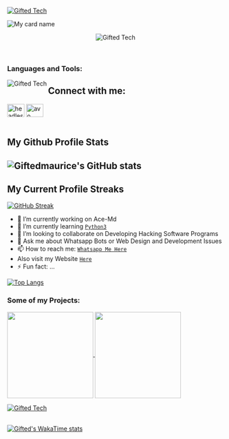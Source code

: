 

[![Gifted Tech](https://readme-typing-svg.demolab.com?font=Anton&size=30&pause=998&color=F51FFF&background=F7F2F20A&vCenter=true&random=false&width=480&lines=Hello+Everyone%F0%9F%91%8B!;My+Name+is+Gifted+Tech;I+am+a+Self+Learned+Full-Stack+Developer;I+am+from+East+Africa-Kenya;Nice+to+Meet+You)](https://github.com/mouricedevs)


![My card name](https://cardivo.vercel.app/api?name=GIFTED%20TECH%20&description=Hi,%20Welcome%20To%20My%20Profile&image=https://github.com/mouricedevs.png?lenght=50width=50=400&u=5313a9a2f6999325a10ce9bfa9787b536c90894c&v=4?q=tbn:ANd9GcR7aMC3bf4bg4l_nhYS2Un9FXbFYcB4T83Shjk8xSUZDh_D61LFpzbpeqLW&s=10?v=4&backgroundColor=brown&instagram=giftedtechnexus&github=mouricedevs&)
</p>
</p>
<p align="center"> <img src="https://komarev.com/ghpvc/?username=mouricedevs&label=Visitors%20count&color=10d9c3&style=plastic" alt="Gifted Tech" /> </p>
</br>
</details>
<h3 align="left">Languages and Tools:</h3>
<p><img align="left" src="https://github-readme-stats.vercel.app/api/top-langs?username=mouricedevs&show_icons=true&locale=en&layout=compact" alt="Gifted Tech" /></p>
<h2 align="left">Connect with me:</h2>
<p align="center">

<a href="https://instagram.com/giftedtechnexus" target="blank"><img align="center" src="https://raw.githubusercontent.com/rahuldkjain/github-profile-readme-generator/master/src/images/icons/Social/instagram.svg" alt="headless_angels.exo" height="30" width="40" /></a>
<a href="https://wa.me/message/NHCZC5DSOEUXB1" target="blank"><img align="center" src="https://raw.githubusercontent.com/rahuldkjain/github-profile-readme-generator/master/src/images/icons/Social/whatsapp.svg" alt="avo" height="30" width="40" /></a>
</br></br>



<h2>My Github Profile Stats<h2/>

![Giftedmaurice's GitHub stats](https://github-readme-stats.vercel.app/api?username=mouricedevs&show=reviews,discussions_started,discussions_answered,prs_merged,prs_merged_percentage&theme=tokyonight&show_icons=true)

<h2>My Current Profile Streaks</h2>

[![GitHub Streak](https://streak-stats.demolab.com/?user=mouricedevs&theme=dark)](https://github.com/mouricedevs)
  
- 🔭 I’m currently working on Ace-Md
- 🌱 I’m currently learning [`Python3`](https://www.liaoxuefeng.com/wiki/1016959663602400)
- 👯 I’m looking to collaborate on Developing Hacking Software Programs
- 💬 Ask me about Whatsapp Bots or Web Design and Development Issues
- 📫 How to reach me: [`Whatsapp Me Here`](https://wa.me/message/NHCZC5DSOEUXB1)
-  Also visit my Website [`Here`](https://wa.me/message/NHCZC5DSOEUXB1)
- ⚡ Fun fact: ...

[![Top Langs](https://github-readme-stats.vercel.app/api/top-langs/?username=mouricedevs&layout=donut)](https://github.com/mouricedevs)
<h3>Some of my Projects:</h3>

<a href="https://github.com/mouricedevs/Gifted-Md">
  <img height=200 align="center" src="https://github-readme-stats.vercel.app/api/pin/?username=mouricedevs&repo=gifted-md&theme=dark&layout=compact&langs_count=8&card_width=320" />
</a>

<a href="https://github.com/mouricedevs/dreaded-md">
  <img height=200 align="center" src="https://github-readme-stats.vercel.app/api/pin/?username=mouricedevs&repo=dreaded-md&theme=dark&layout=compact&langs_count=8&card_width=320" />
</a>


[![Gifted Tech](https://github-profile-trophy.vercel.app/?username=mouricedevs&theme=radical&row=3&column=4&alignment=center)](https://github.com/mouricedevs)
<br><br/>

[![Gifted's WakaTime stats](https://github-readme-stats.vercel.app/api/wakatime?username=ffflabs)](https://github.com/mouricedevs)

